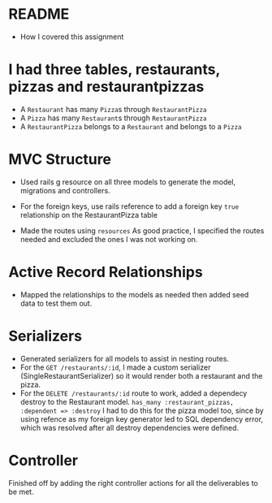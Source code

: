 # README

* How I covered this assignment

# I had three tables, restaurants, pizzas and restaurantpizzas
- A `Restaurant` has many `Pizza`s through `RestaurantPizza`
- A `Pizza` has many `Restaurant`s through `RestaurantPizza`
- A `RestaurantPizza` belongs to a `Restaurant` and belongs to a `Pizza`

# MVC Structure
* Used rails g resource on all three models to generate the model, migrations and controllers.

* For the foreign keys, use rails reference to add a foreign key `true` relationship on the RestaurantPizza table

* Made the routes using `resources` 
As good practice, I specified the routes needed and excluded the ones I was not working on.

# Active Record Relationships
- Mapped the relationships to the models as needed then added seed data to test     them out. 

# Serializers
- Generated serializers for all models to assist in nesting routes. 
- For the `GET /restaurants/:id`, I made a custom serializer (SingleRestaurantSerializer) so it would render both a restaurant and the pizza.
- For the `DELETE /restaurants/:id` route to work, added a dependecy destroy to the Restaurant model.
 `has_many :restaurant_pizzas, :dependent => :destroy`
I had to do this for the pizza model too, since by using refence as my foreign key generator led to SQL dependency error, which was resolved after all destroy dependencies were defined.

# Controller
Finished off by adding the right controller actions for all the deliverables to be met.


